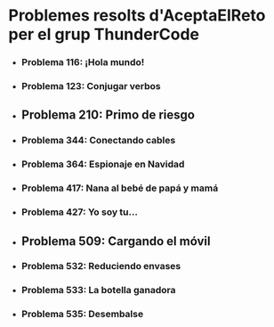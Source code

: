 # Problemes resolts d'AceptaElReto per el grup ThunderCode
- ### Problema 116: ¡Hola mundo!
- ### Problema 123: Conjugar verbos
- ## Problema 210: Primo de riesgo
- ### Problema 344: Conectando cables
- ### Problema 364: Espionaje en Navidad
- ### Problema 417: Nana al bebé de papá y mamá
- ### Problema 427: Yo soy tu...
- ## Problema 509: Cargando el móvil
- ### Problema 532: Reduciendo envases
- ### Problema 533: La botella ganadora
- ### Problema 535: Desembalse